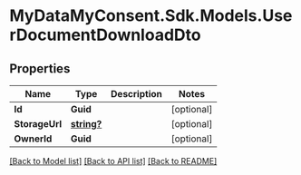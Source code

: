 # MyDataMyConsent.Sdk.Models.UserDocumentDownloadDto

## Properties

Name | Type | Description | Notes
------------ | ------------- | ------------- | -------------
**Id** | **Guid** |  | [optional] 
**StorageUrl** | [**string?**](string?.md) |  | [optional] 
**OwnerId** | **Guid** |  | [optional] 

[[Back to Model list]](../README.md#documentation-for-models) [[Back to API list]](../README.md#documentation-for-api-endpoints) [[Back to README]](../README.md)

